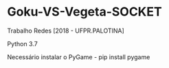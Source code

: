 # Goku-VS-Vegeta-SOCKET
Trabalho Redes [2018 - UFPR.PALOTINA]

Python 3.7

Necessário instalar o PyGame - pip install pygame
